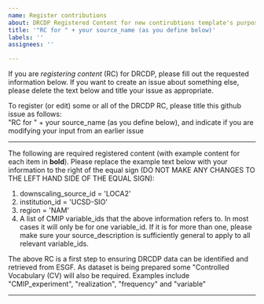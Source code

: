 ```yaml
---
name: Register contributions
about: DRCDP Registered Content for new contirubtions template's purpose here.
title: '"RC for " + your source_name (as you define below)'
labels: ''
assignees: ''

---
```


If you are *registering content* (RC) for DRCDP, please fill out the requested information below.   If you want to create an issue about something else, please delete the text below and title your issue as appropriate.  

To register (or edit) some or all of the DRCDP RC, please title this github issue as follows:  
"RC for " + your source_name (as you define below), and indicate if you are modifying your input from an earlier issue

________________________________________________________________________________________________________
The following are required registered content (with example content for each item in **bold**). Please replace the example text below with your information to the right of the equal sign (DO NOT MAKE ANY CHANGES TO THE LEFT HAND SIDE OF THE EQUAL SIGN):
1) downscaling_source_id  = 'LOCA2'
2) institution_id = 'UCSD-SIO'
3) region = 'NAM'
4) A list of CMIP variable_ids that the above information refers to.  In most cases it will only be for one variable_id.  If it is for more than one, please make sure your source_description is sufficiently general to apply to all relevant variable_ids.

The above RC is a first step to ensuring DRCDP data can be identified and retrieved from ESGF. As dataset is being prepared some "Controlled Vocabulary (CV) will also be required.  Examples include "CMIP_experiment", "realization", "frequency" and "variable"     

________________________________________________________________________________________
